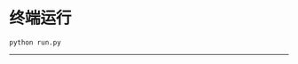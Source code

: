 # 终端运行

```shell
python run.py
```
******************************************************************************************************************************************************************************************************************************************************************************************************************************************************************************************************************************************************************************************************************************************************************************************************************************************************************************************************************************************************************************************************************************************************************************************************************************************************